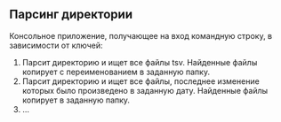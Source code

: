 ## Парсинг директории
Консольное приложение, получающее на вход командную строку, в зависимости от ключей:
1. Парсит директорию и ищет все файлы tsv. Найденные файлы копирует с переименованием в заданную папку.
2. Парсит директорию и ищет все файлы, последнее изменение которых было произведено в заданную дату. Найденные файлы копирует в заданную папку.
3. ...
